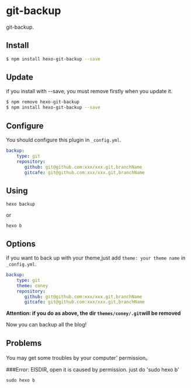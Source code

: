 # git-backup

git-backup.

## Install

``` bash
$ npm install hexo-git-backup --save
```

## Update

if you install with --save, you must remove firstly when you update it.
``` bash
$ npm remove hexo-git-backup
$ npm install hexo-git-backup --save
```

## Configure

You should configure this plugin in `_config.yml`.

``` yaml
backup:
    type: git
    repository:
       github: git@github.com:xxx/xxx.git,branchName
       gitcafe: git@github.com:xxx/xxx.git,branchName
```

## Using
```
hexo backup 
```
or 
```
hexo b
```
## Options

if you want to back up with your theme,just add `theme: your theme name` in `_config.yml`.

``` yaml
backup:
    type: git
    theme: coney
    repository:
       github: git@github.com:xxx/xxx.git,branchName
       gitcafe: git@github.com:xxx/xxx.git,branchName
```
**Attention: if you do as above, the dir `themes/coney/.git`will be removed**

Now you can backup all the blog!
## Problems

You may get some troubles by your computer' permission。

###Error: EISDIR, open
it is caused by permission.
just do 'sudo hexo b' 
```
sudo hexo b
```
